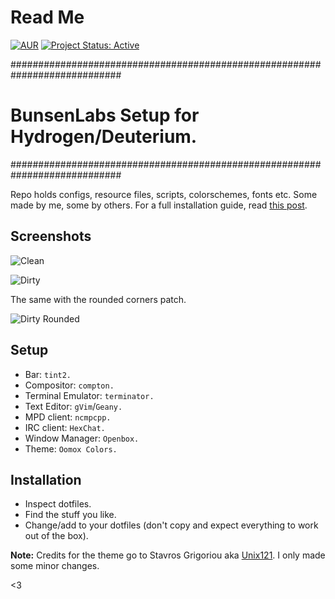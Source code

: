 # Read Me

[![AUR](https://img.shields.io/aur/license/yaourt.svg)](https://github.com/lgeurts/BunsenLabs-Setup) [![Project Status: Active](http://www.repostatus.org/badges/latest/active.svg)](http://www.repostatus.org/#active)

############################################################################
# BunsenLabs Setup for Hydrogen/Deuterium.
############################################################################

Repo holds configs, resource files, scripts, colorschemes, fonts etc. Some made by me, some by others. For a full installation guide, read [this post](https://lgeurts.github.io/open%20source/2017/07/11/bunsenlabs-linux-setup-notes-for-dell-inspiron-6000/).

## Screenshots

![Clean](https://github.com/lgeurts/lgeurts.github.io/blob/master/assets/bl-colors-clean.png)


![Dirty](https://github.com/lgeurts/lgeurts.github.io/blob/master/assets/bl-colors-dirty.png)

The same with the rounded corners patch.

![Dirty Rounded](https://github.com/lgeurts/lgeurts.github.io/blob/master/assets/bl-colors-rounded-dirty.png) 

## Setup

- Bar: `tint2.` 
- Compositor: `compton.` 
- Terminal Emulator: `terminator.`
- Text Editor: `gVim`/`Geany.`
- MPD client: `ncmpcpp.`
- IRC client: `HexChat.`
- Window Manager: `Openbox.`
- Theme: `Oomox Colors.`

## Installation
- Inspect dotfiles.
- Find the stuff you like.
- Change/add to your dotfiles (don't copy and expect everything to work out of the box).

**Note:** Credits for the theme go to Stavros Grigoriou aka [Unix121](https://github.com/unix121). I only made some minor changes.

<3
